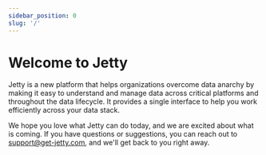 ```yaml
---
sidebar_position: 0
slug: '/'
---
```


# Welcome to Jetty

Jetty is a new platform that helps organizations overcome data anarchy by making it easy to understand and manage data across critical platforms and throughout the data lifecycle. It provides a single interface to help you work efficiently across your data stack.

We hope you love what Jetty can do today, and we are excited about what is coming. If you have questions or suggestions, you can reach out to [support@get-jetty.com](mailto:support@get-jetty.com), and we'll get back to you right away.
